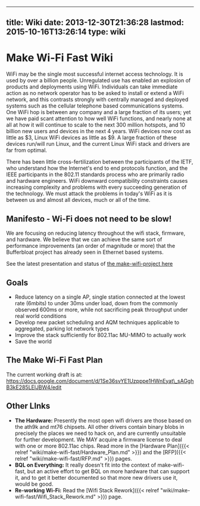 
---
title: Wiki
date: 2013-12-30T21:36:28
lastmod: 2015-10-16T13:26:14
type: wiki
---
Make Wi-Fi Fast Wiki
====================

WiFi may be the single most successful internet access technology. It is
used by over a billion people. Unregulated use has enabled an explosion
of products and deployments using WiFi. Individuals can take immediate
action as no network operator has to be asked to install or extend a
WiFi network, and this contrasts strongly with centrally managed and
deployed systems such as the cellular telephone based communications
systems. One WiFi hop is between any company and a large fraction of its
users; yet we have paid scant attention to how well WiFi functions, and
nearly none at all at how it will continue to scale to the next 300
million hotspots, and 10 billion new users and devices in the next 4
years. WiFi devices now cost as little as \$3, Linux WiFi devices as
little as \$9. A large fraction of these devices run/will run Linux, and
the current Linux WiFi stack and drivers are far from optimal.

There has been little cross-fertilization between the participants of
the IETF, who understand how the Internet's end to end protocols
function, and the IEEE participants in the 802.11 standards process who
are primarily radio and hardware engineers. WiFi downward compatibility
constraints causes increasing complexity and problems with every
succeeding generation of the technology. We must attack the problems in
today's WiFi as it is between us and almost all devices, much or all of
the time.

Manifesto - Wi-Fi does not need to be slow!
-------------------------------------------

We are focusing on reducing latency throughout the wifi stack, firmware,
and hardware. We believe that we can achieve the same sort of
performance improvements (an order of magnitude or more) that the
Bufferbloat project has already seen in Ethernet based systems.

See the latest presentation and status of [the make-wifi-project
here](https://www.youtube.com/watch?v=-vWrFCZXOWk)

Goals
-----

-   Reduce latency on a single AP, single station connected at the
    lowest rate (6mbits) to under 30ms under load, down from the
    commonly observed 600ms or more, while not sacrificing peak
    throughput under real world conditions
-   Develop new packet scheduling and AQM techniques applicable to
    aggregated, parking lot network types
-   Improve the stack sufficiently for 802.11ac MU-MIMO to actually work
-   Save the world

The Make Wi-Fi Fast Plan
------------------------

The current working draft is at:
https://docs.google.com/document/d/1Se36svYE1Uzpppe1HWnEyat\_sAGghB3kE285LElJBW4/edit

Other LInks
-----------

-   **The Hardware:** Presently the most open wifi drivers are those
    based on the ath9k and mt76 chipsets. All other drivers contain
    binary blobs in precisely the places we need to hack on, and are
    currently unsuitable for further development. We MAY acquire a
    firmware license to deal with one or more 802.11ac chips. Read more
    in the [Hardware Plan]({{< relref "wiki/make-wifi-fast/Hardware_Plan.md" >}}) and the [RFP]({{< relref "wiki/make-wifi-fast/RFP.md" >}}) pages.
-   **BQL on Everything:** It really doesn't fit into the context of
    make-wifi-fast, but an active effort to get BQL on more hardware
    that can support it, and to get it better documented so that more
    new drivers use it, would be good.
-   **Re-working Wi-Fi:** Read the [Wifi Stack Rework]({{< relref "wiki/make-wifi-fast/Wifi_Stack_Rework.md" >}}) page.

